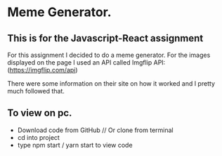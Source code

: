 # Meme Generator.

## This is for the Javascript-React assignment



For this assignment I decided to do a meme generator. For the images displayed on the page I used an API called Imgflip API: (https://imgflip.com/api)

There were some information on their site on how it worked and I pretty much followed that. 


## To view on pc.
* Download code from GitHub // Or clone from terminal
* cd into project 
* type npm start / yarn start to view code
